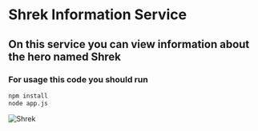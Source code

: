 # Shrek Information Service
## On this service you can view information about the hero named Shrek
### For usage this code you should run 
~~~bash
npm install
node app.js
~~~
![Shrek](https://j.gifs.com/k8m1yX.gif)
